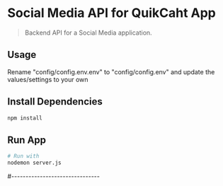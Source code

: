 # Social Media API for QuikCaht App

> Backend API for a Social Media application.

## Usage

Rename "config/config.env.env" to "config/config.env" and update the values/settings to your own

## Install Dependencies

```bash
npm install
```

## Run App

```bash
# Run with
nodemon server.js
```

#-------------------------------



